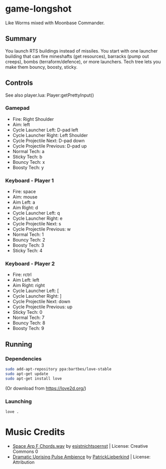 # game-longshot

Like Worms mixed with Moonbase Commander.

## Summary

You launch RTS buildings instead of missiles. You start with one launcher
building that can fire mineshafts (get resources), barracks (pump out creeps),
bombs (terraform/defence), or more launchers. Tech tree lets you make them
bouncy, boosty, sticky.

## Controls
See also player.lua: Player:getPrettyInput()

### Gamepad

* Fire: Right Shoulder
* Aim: left
* Cycle Launcher Left: D-pad left
* Cycle Launcher Right: Left Shoulder
* Cycle Projectile Next: D-pad down
* Cycle Projectile Previous: D-pad up
* Normal Tech: a
* Sticky Tech: b
* Bouncy Tech: x
* Boosty Tech: y

### Keyboard - Player 1

* Fire: space
* Aim: mouse
* Aim Left: a
* Aim Right: d
* Cycle Launcher Left: q
* Cycle Launcher Right: e
* Cycle Projectile Next: s
* Cycle Projectile Previous: w
* Normal Tech: 1
* Bouncy Tech: 2
* Boosty Tech: 3
* Sticky Tech: 4


### Keyboard - Player 2

* Fire: rctrl
* Aim Left: left
* Aim Right: right
* Cycle Launcher Left: [
* Cycle Launcher Right: ]
* Cycle Projectile Next: down
* Cycle Projectile Previous: up
* Sticky Tech: 0
* Normal Tech: 7
* Bouncy Tech: 8
* Boosty Tech: 9


## Running

### Dependencies 
```bash
sudo add-apt-repository ppa:bartbes/love-stable
sudo apt-get update
sudo apt-get install love
```
(Or download from https://love2d.org/)


### Launching

```bash
love .
```

# Music Credits

* [Space Arp F Chords.wav](https://freesound.org/people/esistnichtsoernst/sounds/473996/) by [esistnichtsoernst](https://freesound.org/people/esistnichtsoernst/) | License: Creative Commons 0
* [Dramatic Uprising Pulse Ambience](https://freesound.org/people/PatrickLieberkind/sounds/395388/) by [PatrickLieberkind](https://freesound.org/people/PatrickLieberkind/) | License: Attribution
